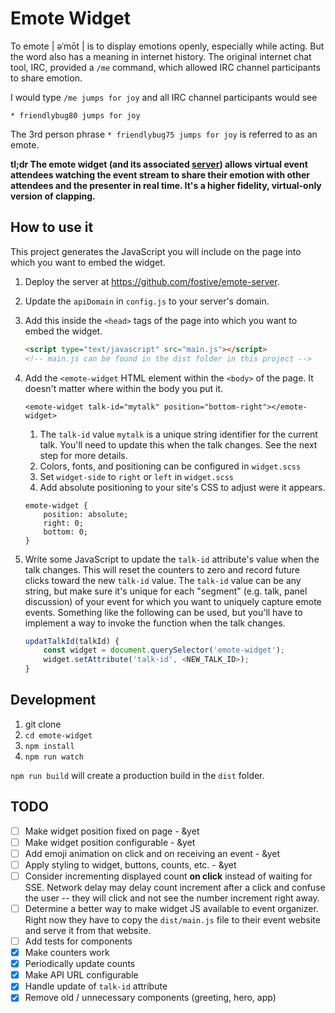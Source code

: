 # Emote Widget

To emote | əˈmōt | is to display emotions openly, especially while acting. But the word also has a meaning in internet history. The original internet chat tool, IRC, provided a `/me` command, which allowed IRC channel participants to share emotion.

I would type `/me jumps for joy` and all IRC channel participants would see

```
* friendlybug80 jumps for joy
```

The 3rd person phrase `* friendlybug75 jumps for joy` is referred to as an emote.

**tl;dr The emote widget (and its associated [server](https://github.com/fostive/emote-server)) allows virtual event attendees watching the event stream to share their emotion with other attendees and the presenter in real time. It's a higher fidelity, virtual-only version of clapping.**

## How to use it

This project generates the JavaScript you will include on the page into which you want to embed the widget.

1. Deploy the server at https://github.com/fostive/emote-server.
1. Update the `apiDomain` in `config.js` to your server's domain.
1. Add this inside the `<head>` tags of the page into which you want to embed the widget.

    ```html
    <script type="text/javascript" src="main.js"></script>
    <!-- main.js can be found in the dist folder in this project -->
    ```

1. Add the `<emote-widget` HTML element within the `<body>` of the page. It doesn't matter where within the body you put it.

    `<emote-widget talk-id="mytalk" position="bottom-right"></emote-widget>`

    1. The `talk-id` value `mytalk` is a unique string identifier for the current talk. You'll need to update this when the talk changes. See the next step for more details.
    1. Colors, fonts, and positioning can be configured in `widget.scss`
    1. Set `widget-side` to `right` or `left` in `widget.scss`
    2. Add absolute positioning to your site's CSS to adjust were it appears.
    ```
    emote-widget {
        position: absolute;
        right: 0;
        bottom: 0;
    }
    ```

1. Write some JavaScript to update the `talk-id` attribute's value when the talk changes. This will reset the counters to zero and record future clicks toward the new `talk-id` value. The `talk-id` value can be any string, but make sure it's unique for each "segment" (e.g. talk, panel discussion) of your event for which you want to uniquely capture emote events. Something like the following can be used, but you'll have to implement a way to invoke the function when the talk changes.

    ```javascript
    updatTalkId(talkId) {
        const widget = document.querySelector('emote-widget');
        widget.setAttribute('talk-id', <NEW_TALK_ID>);
    }
    ```

## Development

1. git clone
1. `cd emote-widget`
1. `npm install`
1. `npm run watch`

`npm run build` will create a production build in the `dist` folder.


## TODO

- [ ] Make widget position fixed on page - &yet
- [ ] Make widget position configurable - &yet
- [ ] Add emoji animation on click and on receiving an event - &yet
- [ ] Apply styling to widget, buttons, counts, etc. - &yet
- [ ] Consider incrementing displayed count **on click** instead of waiting for SSE. Network delay may delay count increment after a click and confuse the user -- they will click and not see the number increment right away.
- [ ] Determine a better way to make widget JS available to event organizer. Right now they have to copy the `dist/main.js` file to their event website and serve it from that website.
- [ ] Add tests for components
- [x] Make counters work
- [x] Periodically update counts
- [x] Make API URL configurable
- [x] Handle update of `talk-id` attribute
- [x] Remove old / unnecessary components (greeting, hero, app)
